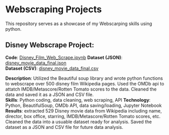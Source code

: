 # Webscraping Projects

This repository serves as a showcase of my Webscarping skills using python.

## Disney Webscrape Project:

**Code**: [Disney_Film_Web_Scrape.ipynb](https://github.com/swb1113/Webscraping_projects/blob/main/Disney_Film_Web_Scrape.ipynb) 
**Dataset (JSON)**: [disney_movie_data_final.json](https://github.com/swb1113/Webscraping_projects/blob/main/disney_movie_data_final.json)  
**Dataset (CSV)**: [disney_movie_data_final.csv](https://github.com/swb1113/Webscraping_projects/blob/main/disney_movie_data_final.csv)

**Description**: Utilized the Beautiful soup library and wrote python functions to webscrape over 500 disney film Wikipedia pages.
Used the OMDb api to attatch IMDB/Metascore/Rotten Tomato scores to the data. 
Cleaned the data and saved it as a JSON and CSV file.  
**Skills**: Python coding, data cleaning, web scraping, API 
**Technology**: Python, BeautifulSoup, OMDb API, data saving/loading, Jupyter Notebook   
**Results**: extracted 529 Disney movie data from Wikipedia including name, director, box office, starring, IMDB/Metascore/Rotten Tomato scores, etc. Cleaned the data into a usuable dataset ready for analysis. Saved the dataset as a JSON and CSV file for future data analysis.   

